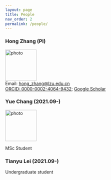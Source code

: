 ```yaml
---
layout: page
title: People
nav_order: 2
permalink: /people/
---
```


### Hong Zhang (PI)
<img src="../photo/ZH.jpg" alt="photo" width="100"/><br/> 
Email: hong_zhang@lzu.edu.cn <br/>
[ORCID: 0000-0002-4064-9432](https://orcid.org/0000-0002-4064-9432); [Google Scholar](https://scholar.google.com/citations?hl=en&user=SLBgryoAAAAJ&view_op=list_works&sortby=pubdate)



### Yue Chang (2021.09-)
<img src="../photo/CY.jpg" alt="photo" width="100"/><br/>

MSc Student



### Tianyu Lei (2021.09-)

Undergraduate student

